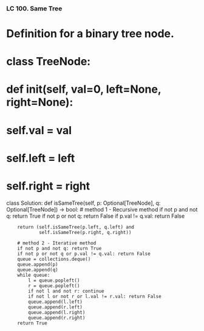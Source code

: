 ### LC 100. Same Tree
# Definition for a binary tree node.
# class TreeNode:
#     def __init__(self, val=0, left=None, right=None):
#         self.val = val
#         self.left = left
#         self.right = right
class Solution:
    def isSameTree(self, p: Optional[TreeNode], q: Optional[TreeNode]) -> bool:
        # method 1 - Recursive method
        if not p and not q: return True
        if not p or not q: return False
        if p.val != q.val: return False

        return (self.isSameTree(p.left, q.left) and
                self.isSameTree(p.right, q.right))
        
        # method 2 - Iterative method
        if not p and not q: return True
        if not p or not q or p.val != q.val: return False
        queue = collections.deque()
        queue.append(p)
        queue.append(q)
        while queue:
            l = queue.popleft()
            r = queue.popleft()
            if not l and not r: continue
            if not l or not r or l.val != r.val: return False
            queue.append(l.left)
            queue.append(r.left)
            queue.append(l.right)
            queue.append(r.right)
        return True   